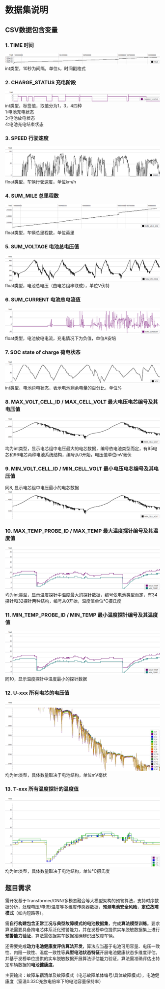 # 数据集说明  
## CSV数据包含变量
### 1. TIME 时间  
![alt text](img/image1.png)
int类型，10秒为间隔，单位s，时间戳格式
### 2. CHARGE_STATUS 充电阶段
![alt text](img/image2.png)
int类型，标签值，取值分为1，3，4四种  
1:电池充电状态  
3:电池放电状态  
4:电池充电结束状态  
### 3. SPEED 行驶速度  
![alt text](img/image3.png)
float类型，车辆行驶速度，单位km/h
### 4. SUM_MILE 总里程数  
![alt text](img/image4.png)
float类型，车辆总里程数，单位英里  
### 5. SUM_VOLTAGE 电池总电压值  
![alt text](img/image5.png)
float类型，电池总电压（由电芯组串联成），单位V伏特  
### 6. SUM_CURRENT 电池总电流值  
![alt text](img/image6.png)
float类型，电池放电电流，充电情况下为负值，单位A安培  
### 7. SOC state of charge 荷电状态  
![alt text](img/image7.png)
int类型，电池荷电状态，表示电池剩余电量的百分比，单位%  
### 8. MAX_VOLT_CELL_ID / MAX_CELL_VOLT 最大电压电芯编号及其电压值  
![alt text](img/image8.png)
均为int类型，显示电芯组中电压最大的电芯数据，编号依电池类型而定，有95电芯和96电芯两种电池系统结构，编号从0开始，电压值单位mV毫伏  
### 9. MIN_VOLT_CELL_ID / MIN_CELL_VOLT 最小电压电芯编号及其电压值 
同8, 显示电芯组中电压最小的电芯数据
![alt text](img/image9.png)
### 10. MAX_TEMP_PROBE_ID / MAX_TEMP 最大温度探针编号及其温度值  
![alt text](img/image10.png)
均为int类型，显示温度探针中温度最大的探针数据，编号依电池类型而定，有34探针和32探针两种结构，编号从0开始，温度值单位℃摄氏度
### 11. MIN_TEMP_PROBE_ID / MIN_TEMP 最小温度探针编号及其温度值 
![alt text](img/image11.png) 
同10，显示温度探针中温度最小的探针数据
### 12. U-xxx 所有电芯的电压值
![alt text](img/image12.png)
均为int类型，具体数量取决于电池结构，单位mV毫伏
### 13. T-xxx 所有温度探针的温度值
![alt text](img/image13.png)
均为int类型，具体数量取决于电池结构，单位℃摄氏度  
## 题目需求  
需开发基于Transformer/GNN/多模态融合等大模型架构的预警算法，支持时序数据分析，处理电压/电流/温度等多维度传感器数据，**预测电池安全风险**，**定位故障模式**（如内短路等）。  
  
需**自行构建包含正常工况与典型故障模式的电池数据集**，完成**算法模型训练**。要求算法需要具备跨电芯体系泛化预警能力，并在发榜单位提供实车脱敏数据集上进行**预警能力验证**，算法需依据实车数据准确辨识出故障车辆。  

还需要完成**动力电池健康度评估算法开发**，算法应当基于电池可用容量、电压一致性、内阻一致性、温度一致性等**典型电池状态特征**开展电池健康状态多维度评估。并基于发榜单位提供的实车脱敏数据开展算法评估能力验证，算法需准确评估出特定车辆数据的**电池健康度**。  

主要输出：故障车辆清单及故障模式（电芯故障单体编号/具体故障模式），电池健康度（室温0.33C充放电倍率下的电池容量保持率）